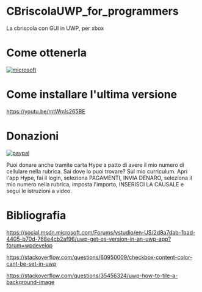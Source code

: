 # CBriscolaUWP_for_programmers
La cbriscola con GUI in UWP, per xbox

# Come ottenerla

[![microsoft](https://get.microsoft.com/images/en-us%20dark.svg)](https://www.microsoft.com/store/apps/9NGV8ZD2HN70)

# Come installare l'ultima versione

https://youtu.be/mtWmls265BE

# Donazioni

[![paypal](https://www.paypalobjects.com/it_IT/IT/i/btn/btn_donateCC_LG.gif)](https://www.paypal.com/cgi-bin/webscr?cmd=_s-xclick&hosted_button_id=H4ZHTFRCETWXG)

Puoi donare anche tramite carta Hype a patto di avere il mio numero di cellulare nella rubrica. Sai dove lo puoi trovare? Sul mio curriculum.
Apri l'app Hype, fai il login, seleziona PAGAMENTI, INVIA DENARO, seleziona il mio numero nella rubrica, imposta l'importo, INSERISCI LA CAUSALE e segui le istruzioni a video.

# Bibliografia
https://social.msdn.microsoft.com/Forums/vstudio/en-US/2d8a7dab-1bad-4405-b70d-768e4cb2af96/uwp-get-os-version-in-an-uwp-app?forum=wpdevelop

https://stackoverflow.com/questions/60950009/checkbox-content-color-cant-be-set-in-uwp

https://stackoverflow.com/questions/35456324/uwp-how-to-tile-a-background-image

